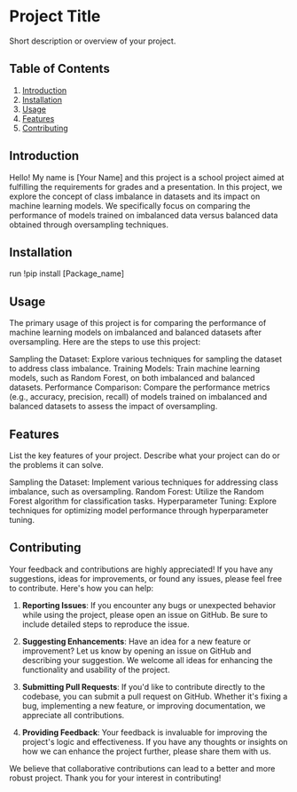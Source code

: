 # Project Title

Short description or overview of your project.

## Table of Contents

1. [Introduction](#introduction)
2. [Installation](#installation)
3. [Usage](#usage)
4. [Features](#features)
5. [Contributing](#contributing)


## Introduction

Hello! My name is [Your Name] and this project is a school project aimed at fulfilling the requirements for grades and a presentation. In this project, we explore the concept of class imbalance in datasets and its impact on machine learning models. We specifically focus on comparing the performance of models trained on imbalanced data versus balanced data obtained through oversampling techniques.

## Installation

run !pip install [Package_name]

## Usage
The primary usage of this project is for comparing the performance of machine learning models on imbalanced and balanced datasets after oversampling. Here are the steps to use this project:

Sampling the Dataset: Explore various techniques for sampling the dataset to address class imbalance.
Training Models: Train machine learning models, such as Random Forest, on both imbalanced and balanced datasets.
Performance Comparison: Compare the performance metrics (e.g., accuracy, precision, recall) of models trained on imbalanced and balanced datasets to assess the impact of oversampling.

## Features
List the key features of your project. Describe what your project can do or the problems it can solve.

Sampling the Dataset: Implement various techniques for addressing class imbalance, such as oversampling.
Random Forest: Utilize the Random Forest algorithm for classification tasks.
Hyperparameter Tuning: Explore techniques for optimizing model performance through hyperparameter tuning.

## Contributing

Your feedback and contributions are highly appreciated! If you have any suggestions, ideas for improvements, or found any issues, please feel free to contribute. Here's how you can help:

1. **Reporting Issues**: If you encounter any bugs or unexpected behavior while using the project, please open an issue on GitHub. Be sure to include detailed steps to reproduce the issue.

2. **Suggesting Enhancements**: Have an idea for a new feature or improvement? Let us know by opening an issue on GitHub and describing your suggestion. We welcome all ideas for enhancing the functionality and usability of the project.

3. **Submitting Pull Requests**: If you'd like to contribute directly to the codebase, you can submit a pull request on GitHub. Whether it's fixing a bug, implementing a new feature, or improving documentation, we appreciate all contributions.

4. **Providing Feedback**: Your feedback is invaluable for improving the project's logic and effectiveness. If you have any thoughts or insights on how we can enhance the project further, please share them with us.

We believe that collaborative contributions can lead to a better and more robust project. Thank you for your interest in contributing!



